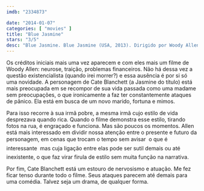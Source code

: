 ```yaml
---
imdb: "2334873"

date: "2014-01-07"
categories: [ "movies" ]
title: "Blue Jasmine"
stars: "3/5"
desc: "Blue Jasmine. Blue Jasmine (USA, 2013). Dirigido por Woody Allen. Escrito por Woody Allen. Com Cate Blanchett, Joy Carlin, Richard Conti, Glen Caspillo, Alec Baldwin, Charlie Tahan, Annie McNamara, Sally Hawkins, Daniel Jenks."
---
```

Os créditos iniciais mais uma vez aparecem e com eles mais um filme de Woody Allen: neurose, traição, problemas financeiros. Não há dessa vez a questão existencialista (quando irei morrer?) e essa ausência é por si só uma novidade. A personagem de Cate Blanchett (a Jasmine do título) está mais preocupada em se recompor de sua vida passada como uma madame sem preocupações, o que ironicamente a faz ter constantemente ataques de pânico. Ela está em busca de um novo marido, fortuna e mimos.

Para isso recorre à sua irmã pobre, a mesma irmã cujo estilo de vida desprezava quando rica. Quando o filme demonstra esse estilo, tirando fotos na rua, é engraçado e funciona. Mas são poucos os momentos. Allen está mais interessado em dividir nossa atenção entre o presente e futuro da personagem, em cenas que trocam o tempo sem avisar  o que é interessante  mas cuja ligação entre elas pode ser sutil demais ou até inexistente, o que faz virar firula de estilo sem muita função na narrativa.

Por fim, Cate Blanchett está um estouro de nervosismo e atuação. Me fez ficar tenso durante todo o filme. Seus ataques parecem até demais para uma comédia. Talvez seja um drama, de qualquer forma.
